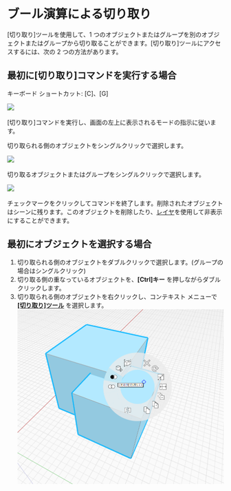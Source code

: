 # ブール演算による切り取り

[切り取り]ツールを使用して、1 つのオブジェクトまたはグループを別のオブジェクトまたはグループから切り取ることができます。[切り取り]ツールにアクセスするには、次の 2 つの方法があります。

## 最初に[切り取り]コマンドを実行する場合

キーボード ショートカット: [C]、[G]

![](../.gitbook/assets/cut\_tool.png)

[切り取り]コマンドを実行し、画面の左上に表示されるモードの指示に従います。

切り取られる側のオブジェクトをシングルクリックで選択します。

![](../.gitbook/assets/boolean\_cut.png)

切り取るオブジェクトまたはグループをシングルクリックで選択します。

![](../.gitbook/assets/boolean\_cut2.png)

チェックマークをクリックしてコマンドを終了します。削除されたオブジェクトはシーンに残ります。このオブジェクトを削除したり、[レイヤ](layers.md)を使用して非表示にすることができます。

## 最初にオブジェクトを選択する場合

1. 切り取られる側のオブジェクトをダブルクリックで選択します。(グループの場合はシングルクリック)
2. 切り取る側の重なっているオブジェクトを、**[Ctrl]キー** を押しながらダブル クリックします。
3. 切り取られる側のオブジェクトを右クリックし、コンテキスト メニューで[**[切り取り]ツール**](https://github.com/FormIt3D/autodesk-formit-360-windows-help/tree/c377e7b8a3b8e43e684321d0b7de867608d317a3/tool-library/boolean-operations.md) を選択します。![](<../.gitbook/assets/cut tool.png>)
